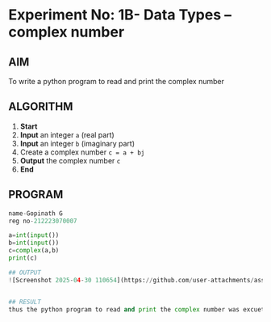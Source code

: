 # Experiment No: 1B- Data Types –  complex number



## AIM  
To write a  python program to read and print the complex number


## ALGORITHM  

1. **Start**
2. **Input** an integer `a` (real part)
3. **Input** an integer `b` (imaginary part)
4. Create a complex number `c = a + bj`
5. **Output** the complex number `c`
6. **End**


## PROGRAM
```python
name-Gopinath G
reg no-212223070007

a=int(input())
b=int(input())
c=complex(a,b)
print(c)

## OUTPUT
![Screenshot 2025-04-30 110654](https://github.com/user-attachments/assets/78c0d987-5ba1-4feb-a144-80587f5a4aa9)


## RESULT
thus the python program to read and print the complex number was excueted secussfully
